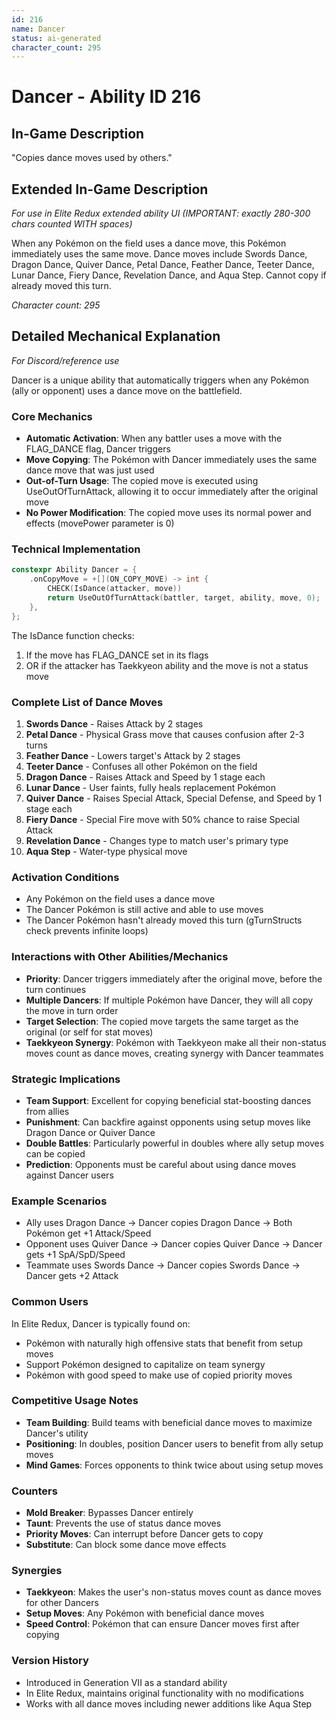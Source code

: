 ```yaml
---
id: 216
name: Dancer
status: ai-generated
character_count: 295
---
```


# Dancer - Ability ID 216

## In-Game Description
"Copies dance moves used by others."

## Extended In-Game Description
*For use in Elite Redux extended ability UI (IMPORTANT: exactly 280-300 chars counted WITH spaces)*

When any Pokémon on the field uses a dance move, this Pokémon immediately uses the same move. Dance moves include Swords Dance, Dragon Dance, Quiver Dance, Petal Dance, Feather Dance, Teeter Dance, Lunar Dance, Fiery Dance, Revelation Dance, and Aqua Step. Cannot copy if already moved this turn.

*Character count: 295*

## Detailed Mechanical Explanation
*For Discord/reference use*

Dancer is a unique ability that automatically triggers when any Pokémon (ally or opponent) uses a dance move on the battlefield.

### Core Mechanics
- **Automatic Activation**: When any battler uses a move with the FLAG_DANCE flag, Dancer triggers
- **Move Copying**: The Pokémon with Dancer immediately uses the same dance move that was just used
- **Out-of-Turn Usage**: The copied move is executed using UseOutOfTurnAttack, allowing it to occur immediately after the original move
- **No Power Modification**: The copied move uses its normal power and effects (movePower parameter is 0)

### Technical Implementation
```cpp
constexpr Ability Dancer = {
    .onCopyMove = +[](ON_COPY_MOVE) -> int {
        CHECK(IsDance(attacker, move))
        return UseOutOfTurnAttack(battler, target, ability, move, 0);
    },
};
```

The IsDance function checks:
1. If the move has FLAG_DANCE set in its flags
2. OR if the attacker has Taekkyeon ability and the move is not a status move

### Complete List of Dance Moves
1. **Swords Dance** - Raises Attack by 2 stages
2. **Petal Dance** - Physical Grass move that causes confusion after 2-3 turns
3. **Feather Dance** - Lowers target's Attack by 2 stages
4. **Teeter Dance** - Confuses all other Pokémon on the field
5. **Dragon Dance** - Raises Attack and Speed by 1 stage each
6. **Lunar Dance** - User faints, fully heals replacement Pokémon
7. **Quiver Dance** - Raises Special Attack, Special Defense, and Speed by 1 stage each
8. **Fiery Dance** - Special Fire move with 50% chance to raise Special Attack
9. **Revelation Dance** - Changes type to match user's primary type
10. **Aqua Step** - Water-type physical move

### Activation Conditions
- Any Pokémon on the field uses a dance move
- The Dancer Pokémon is still active and able to use moves
- The Dancer Pokémon hasn't already moved this turn (gTurnStructs check prevents infinite loops)

### Interactions with Other Abilities/Mechanics
- **Priority**: Dancer triggers immediately after the original move, before the turn continues
- **Multiple Dancers**: If multiple Pokémon have Dancer, they will all copy the move in turn order
- **Target Selection**: The copied move targets the same target as the original (or self for stat moves)
- **Taekkyeon Synergy**: Pokémon with Taekkyeon make all their non-status moves count as dance moves, creating synergy with Dancer teammates

### Strategic Implications
- **Team Support**: Excellent for copying beneficial stat-boosting dances from allies
- **Punishment**: Can backfire against opponents using setup moves like Dragon Dance or Quiver Dance
- **Double Battles**: Particularly powerful in doubles where ally setup moves can be copied
- **Prediction**: Opponents must be careful about using dance moves against Dancer users

### Example Scenarios
- Ally uses Dragon Dance → Dancer copies Dragon Dance → Both Pokémon get +1 Attack/Speed
- Opponent uses Quiver Dance → Dancer copies Quiver Dance → Dancer gets +1 SpA/SpD/Speed
- Teammate uses Swords Dance → Dancer copies Swords Dance → Dancer gets +2 Attack

### Common Users
In Elite Redux, Dancer is typically found on:
- Pokémon with naturally high offensive stats that benefit from setup moves
- Support Pokémon designed to capitalize on team synergy
- Pokémon with good speed to make use of copied priority moves

### Competitive Usage Notes
- **Team Building**: Build teams with beneficial dance moves to maximize Dancer's utility
- **Positioning**: In doubles, position Dancer users to benefit from ally setup moves
- **Mind Games**: Forces opponents to think twice about using setup moves

### Counters
- **Mold Breaker**: Bypasses Dancer entirely
- **Taunt**: Prevents the use of status dance moves
- **Priority Moves**: Can interrupt before Dancer gets to copy
- **Substitute**: Can block some dance move effects

### Synergies
- **Taekkyeon**: Makes the user's non-status moves count as dance moves for other Dancers
- **Setup Moves**: Any Pokémon with beneficial dance moves
- **Speed Control**: Pokémon that can ensure Dancer moves first after copying

### Version History
- Introduced in Generation VII as a standard ability
- In Elite Redux, maintains original functionality with no modifications
- Works with all dance moves including newer additions like Aqua Step